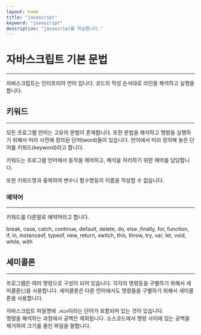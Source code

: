 ```yaml
---
layout: home
title: "javascript"
keyword: "javascript"
description: "javascript를 학습합니다."
---
```


# 자바스크립트 기본 문법
---
자바스크립트는 인터프리어 언어 입니다. 코드의 작성 순서대로 라인을 해석하고 실행을 합니다.

## 키워드
---
모든 프로그램 언어는 고유의 문법이 존재합니다. 또한 문법을 해석하고 명령을 실행하기 위해서 미리 사전에 정의된 단어(word)들이 있습니다.
언어에서 미리 정의해 놓은 단어를 키워드(keyword)라고 합니다.

키워드는 프로그램 언어에서 동작을 제어하고, 해석을 처리하기 위한 제어를 담당합니다.

또한 키워드명과 중복하여 변수나 함수명등의 이름을 작성할 수 없습니다.

### 예약어
---
키워드를 다른말로 예약어라고 합니다.

break, case, catch, continue, default, delete, do, else ,finally, for, function, if, in, instanceof, typeof, new, return, switch, this, throw, try, var, let, void, while, with


## 세미콜론
---
프로그램은 여러 명령으로 구성이 되어 있습니다. 각각의 명령등을 구별하기 위해서 세미콜론(;)을 사용합니다.
세미콜론은 다른 언어에서도 명령들을 구별하기 위해서 세미콜론을 사용합니다.

자바스크립트 파일명에 `.min`이라는 단어가 포함되어 있는 것이 있습니다.  
명령을 해석하는 과정에서 공백은 제외됩니다. 소스코드에서 명령 사이에 있는 공백을 제거하여 크기를 줄인 파일을 말합니다.




